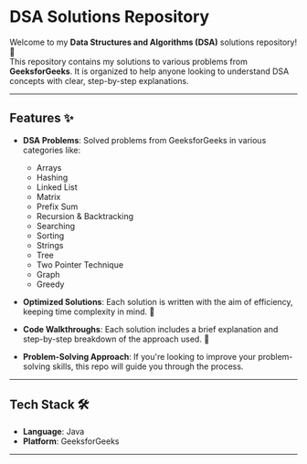 # DSA Solutions Repository 


Welcome to my **Data Structures and Algorithms (DSA)** solutions repository! 🎉  
This repository contains my solutions to various problems from **GeeksforGeeks**. It is organized to help anyone looking to understand DSA concepts with clear, step-by-step explanations.

---

## Features ✨

- **DSA Problems**: Solved problems from GeeksforGeeks in various categories like:
  - Arrays 
  - Hashing
  - Linked List
  - Matrix
  - Prefix Sum
  - Recursion & Backtracking
  - Searching
  - Sorting
  - Strings
  - Tree
  - Two Pointer Technique
  - Graph
  - Greedy

- **Optimized Solutions**: Each solution is written with the aim of efficiency, keeping time complexity in mind. 💨

- **Code Walkthroughs**: Each solution includes a brief explanation and step-by-step breakdown of the approach used. 📑

- **Problem-Solving Approach**: If you're looking to improve your problem-solving skills, this repo will guide you through the process.

---

## Tech Stack 🛠️

- **Language**: Java
- **Platform**: GeeksforGeeks
---
